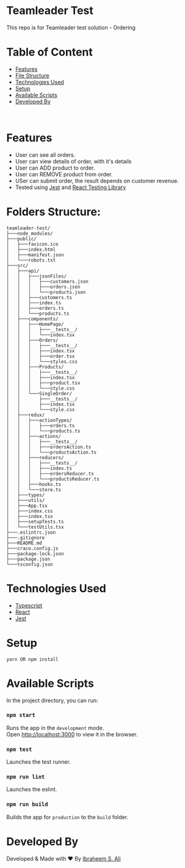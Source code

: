 # Teamleader Test
This repo is for Teamleader test solution - Ordering

# Table of Content

- [Features](#features)
- [File Structure](#file-structure)
- [Technologies Used](#technologies-used)
- [Setup](#setup)
- [Available Scripts](#available-scripts)
- [Developed By](#developed-by)

<br>

# Features
- User can see all orders.
- User can view details of order, with it's details
- User can ADD product to order.
- User can REMOVE product from order.
- USer can submit order, the result depends on customer revenue.
- Tested using [Jest](https://github.com/facebook/jest) and [React Testing Library
](https://github.com/testing-library/react-testing-library)


# Folders Structure:
```
teamleader-test/
├───node_modules/
├───public/
│   ├───favicon.ico
│   ├───index.html
│   ├───manifest.json
│   └───robots.txt
├───src/
│   ├───api/
│   │   ├───jsonFiles/
│   │   │   ├───customers.json
│   │   │   ├───orders.json
│   │   │   └───products.json
│   │   ├───customers.ts
│   │   ├───index.ts
│   │   ├───orders.ts
│   │   └───products.ts
│   ├───components/
│   │   ├───HomePage/
│   │   │   ├───__tests__/
│   │   │   └───index.tsx
│   │   ├───Orders/
│   │   │   ├───__tests__/
│   │   │   ├───index.tsx
│   │   │   ├───order.tsx
│   │   │   └───styles.css
│   │   ├───Products/
│   │   │   ├───__tests__/
│   │   │   ├───index.tsx
│   │   │   ├───product.tsx
│   │   │   └───style.css
│   │   └───SingleOrder/
│   │       ├───__tests__/
│   │       ├───index.tsx
│   │       └───style.css
│   ├───redux/
│   │   ├───actionTypes/
│   │   │   ├───orders.ts
│   │   │   └───products.ts
│   │   ├───actions/
│   │   │   ├───__tests__/
│   │   │   ├───ordersAction.ts
│   │   │   └───productsAction.ts
│   │   ├───reducers/
│   │   │   ├───__tests__/
│   │   │   ├───index.ts
│   │   │   ├───ordersReducer.ts
│   │   │   └───productsReducer.ts
│   │   ├───hooks.ts
│   │   └───store.ts
│   ├───types/
│   ├───utils/
│   ├───App.tsx
│   ├───index.css
│   ├───index.tsx
│   ├───setupTests.ts
│   └───testUtils.tsx
├───.eslintrc.json
├───.gitignore
├───README.md
├───craco.config.js
├───package-lock.json
├───package.json
└───tsconfig.json
```

# Technologies Used
- [Typescript](https://github.com/microsoft/TypeScript)
- [React](https://github.com/facebook/react/)
- [Jest](https://github.com/facebook/jest)

# Setup
```
yarn OR npm install
```
# Available Scripts
In the project directory, you can run:

### `npm start`

Runs the app in the ```development``` mode.<br>
Open [http://localhost:3000](http://localhost:3000) to view it in the browser.

### `npm test`

Launches the test runner.


### `npm run lint`

Launches the eslint.

### `npm run build`

Builds the app for `production` to the `build` folder.
<br>

# Developed By
Developed & Made with ♥️ By [Ibraheem S. Ali](https://github.com/hemasali)
